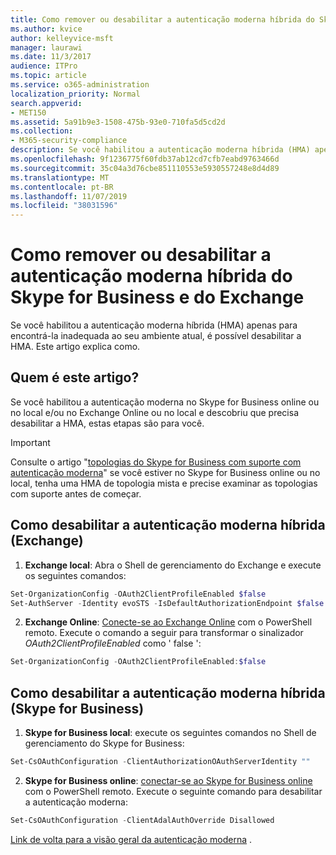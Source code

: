 ```yaml
---
title: Como remover ou desabilitar a autenticação moderna híbrida do Skype for Business e do Exchange
ms.author: kvice
author: kelleyvice-msft
manager: laurawi
ms.date: 11/3/2017
audience: ITPro
ms.topic: article
ms.service: o365-administration
localization_priority: Normal
search.appverid:
- MET150
ms.assetid: 5a91b9e3-1508-475b-93e0-710fa5d5cd2d
ms.collection:
- M365-security-compliance
description: Se você habilitou a autenticação moderna híbrida (HMA) apenas para encontrá-la inadequada ao seu ambiente atual, é possível desabilitar a HMA. Este artigo explica como.
ms.openlocfilehash: 9f1236775f60fdb37ab12cd7cfb7eabd9763466d
ms.sourcegitcommit: 35c04a3d76cbe851110553e5930557248e8d4d89
ms.translationtype: MT
ms.contentlocale: pt-BR
ms.lasthandoff: 11/07/2019
ms.locfileid: "38031596"
---
```

# <a name="removing-or-disabling-hybrid-modern-authentication-from-skype-for-business-and-exchange"></a>Como remover ou desabilitar a autenticação moderna híbrida do Skype for Business e do Exchange

Se você habilitou a autenticação moderna híbrida (HMA) apenas para encontrá-la inadequada ao seu ambiente atual, é possível desabilitar a HMA. Este artigo explica como.
  
## <a name="who-is-this-article-for"></a>Quem é este artigo?

Se você habilitou a autenticação moderna no Skype for Business online ou no local e/ou no Exchange Online ou no local e descobriu que precisa desabilitar a HMA, estas etapas são para você.

> [!IMPORTANT]
> Consulte o artigo "[topologias do Skype for Business com suporte com autenticação moderna](https://technet.microsoft.com/library/mt803262.aspx)" se você estiver no Skype for Business online ou no local, tenha uma HMA de topologia mista e precise examinar as topologias com suporte antes de começar.
  
## <a name="how-to-disable-hybrid-modern-authentication-exchange"></a>Como desabilitar a autenticação moderna híbrida (Exchange)

1. **Exchange local**: Abra o Shell de gerenciamento do Exchange e execute os seguintes comandos: 

```powershell
Set-OrganizationConfig -OAuth2ClientProfileEnabled $false
Set-AuthServer -Identity evoSTS -IsDefaultAuthorizationEndpoint $false
```

2. **Exchange Online**: [Conecte-se ao Exchange Online](https://docs.microsoft.com/powershell/exchange/exchange-online/connect-to-exchange-online-powershell/connect-to-exchange-online-powershell) com o PowerShell remoto. Execute o comando a seguir para transformar o sinalizador *OAuth2ClientProfileEnabled* como ' false ':

```powershell    
Set-OrganizationConfig -OAuth2ClientProfileEnabled:$false
```
    
## <a name="how-to-disable-hybrid-modern-authentication-skype-for-business"></a>Como desabilitar a autenticação moderna híbrida (Skype for Business)

1. **Skype for Business local**: execute os seguintes comandos no Shell de gerenciamento do Skype for Business:

```powershell
Set-CsOAuthConfiguration -ClientAuthorizationOAuthServerIdentity ""
```

2. **Skype for Business online**: [conectar-se ao Skype for Business online](https://docs.microsoft.com/office365/enterprise/powershell/manage-skype-for-business-online-with-office-365-powershell) com o PowerShell remoto. Execute o seguinte comando para desabilitar a autenticação moderna:

```powershell    
Set-CsOAuthConfiguration -ClientAdalAuthOverride Disallowed
```

[Link de volta para a visão geral da autenticação moderna](hybrid-modern-auth-overview.md) . 
  

